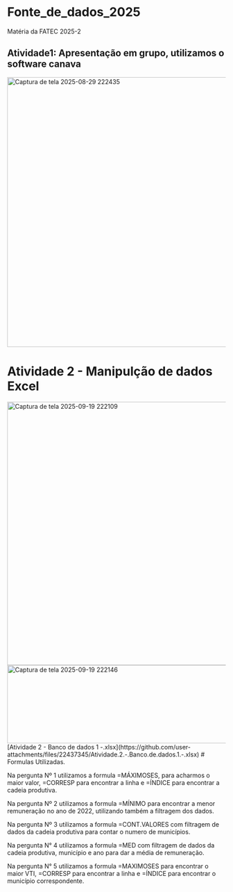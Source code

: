 # Fonte_de_dados_2025
Matéria da FATEC 2025-2

## Atividade1: Apresentação em grupo, utilizamos o software canava
<img width="1092" height="621" alt="Captura de tela 2025-08-29 222435" src="https://github.com/user-attachments/assets/2eb781f4-2d7c-417e-82a3-2fa409a6599f" />


# Atividade 2 - Manipulção de dados Excel
<img width="1360" height="606" alt="Captura de tela 2025-09-19 222109" src="https://github.com/user-attachments/assets/efefeec1-4554-4144-aa0e-a946eb42e62a" />
<img width="1396" height="180" alt="Captura de tela 2025-09-19 222146" src="https://github.com/user-attachments/assets/a0f160d3-b915-46a7-871a-6822b4d6be33" />
[Atividade 2 - Banco de dados  1 -.xlsx](https://github.com/user-attachments/files/22437345/Atividade.2.-.Banco.de.dados.1.-.xlsx)
# Formulas Utilizadas.

Na pergunta Nº 1 utilizamos a formula =MÁXIMOSES, para acharmos o maior valor, =CORRESP para encontrar a linha e =ÍNDICE para encontrar a cadeia produtiva.

Na pergunta Nº 2 utilizamos a formula =MÍNIMO para encontrar a menor remuneração no ano de 2022, utilizando também a filtragem dos dados.

Na pergunta Nº 3 utilizamos a formula =CONT.VALORES com filtragem de dados da cadeia produtiva para contar o numero de municípios.

Na pergunta N° 4 utilizamos a formula =MED com filtragem de dados da cadeia produtiva, município e ano para dar a média de remuneração.

Na pergunta N° 5 utilizamos a formula =MAXIMOSES para encontrar o maior VTI, =CORRESP para encontrar a linha e =ÍNDICE para encontrar o município correspondente.
 
